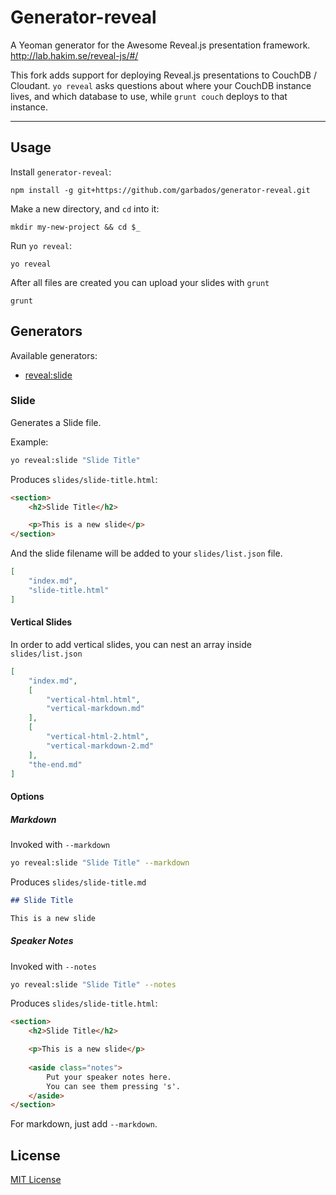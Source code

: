 # Generator-reveal

A Yeoman generator for the Awesome Reveal.js presentation framework.
http://lab.hakim.se/reveal-js/#/

This fork adds support for deploying Reveal.js presentations to CouchDB / Cloudant. `yo reveal` asks questions about where your CouchDB instance lives, and which database to use, while `grunt couch` deploys to that instance.

---

## Usage

Install `generator-reveal`:
```
npm install -g git+https://github.com/garbados/generator-reveal.git
```

Make a new directory, and `cd` into it:
```
mkdir my-new-project && cd $_
```

Run `yo reveal`:
```
yo reveal
```

After all files are created you can upload your slides with `grunt`

    grunt

## Generators

Available generators:

* [reveal:slide](#slide)

### Slide
Generates a Slide file. 

Example:
```bash
yo reveal:slide "Slide Title"
```

Produces `slides/slide-title.html`:

```html
<section>
    <h2>Slide Title</h2>

    <p>This is a new slide</p>
</section>

```

And the slide filename will be added to your `slides/list.json` file.

```json
[
    "index.md", 
    "slide-title.html"
]
```

#### Vertical Slides

In order to add vertical slides, you can nest an array inside `slides/list.json`

```json
[
    "index.md",
    [
        "vertical-html.html",
        "vertical-markdown.md"
    ],
    [
        "vertical-html-2.html",
        "vertical-markdown-2.md"
    ],
    "the-end.md"
]
```

#### Options

##### Markdown

Invoked with `--markdown`

```bash
yo reveal:slide "Slide Title" --markdown
```
Produces `slides/slide-title.md`

```markdown
## Slide Title

This is a new slide
```

##### Speaker Notes

Invoked with `--notes`

```bash
yo reveal:slide "Slide Title" --notes
```

Produces `slides/slide-title.html`:

```html
<section>
    <h2>Slide Title</h2>

    <p>This is a new slide</p>
    
    <aside class="notes">
        Put your speaker notes here.
        You can see them pressing 's'.
    </aside>
</section>

```
For markdown, just add `--markdown`.

## License
[MIT License](http://en.wikipedia.org/wiki/MIT_License)
